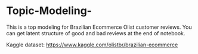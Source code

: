 # Topic-Modeling-
This is a top modeling for Brazilian Ecommerce Olist customer reviews. You can get latent structure of good and bad reviews at the end of notebook.

Kaggle dataset: https://www.kaggle.com/olistbr/brazilian-ecommerce
